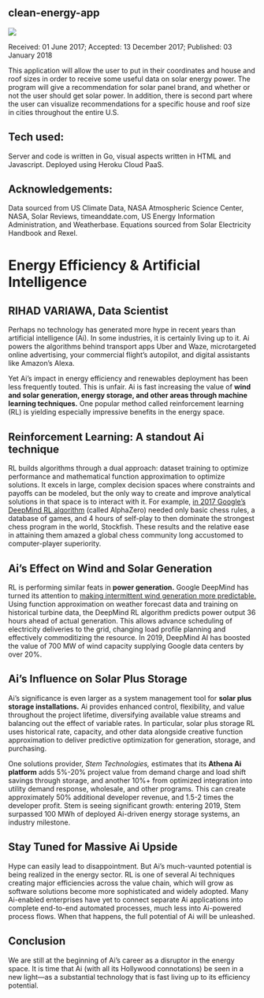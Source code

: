 ## clean-energy-app

![](https://media.giphy.com/media/c3HczzhNAceOI/giphy.gif)

Received: 01 June 2017; Accepted: 13 December 2017; Published: 03 January 2018

This application will allow the user to put in their coordinates and house and roof sizes in order to receive some useful data on solar energy power. The program will give a recommendation for solar panel brand, and whether or not the user should get solar power. In addition, there is second part where the user can visualize recommendations for a specific house and roof size in cities throughout the entire U.S.

## Tech used: 
Server and code is written in Go, visual aspects written in HTML and Javascript. Deployed using Heroku Cloud PaaS. 

## Acknowledgements: 
Data sourced from US Climate Data, NASA Atmospheric Science Center, NASA, Solar Reviews, timeanddate.com, US Energy Information Administration, and Weatherbase.
Equations sourced from Solar Electricity Handbook and Rexel. 

# Energy Efficiency & Artificial Intelligence
## RIHAD VARIAWA, Data Scientist
Perhaps no technology has generated more hype in recent years than artificial intelligence (Ai). In some industries, it is certainly living up to it. Ai powers the algorithms behind transport apps Uber and Waze, microtargeted online advertising, your commercial flight’s autopilot, and digital assistants like Amazon’s Alexa.

Yet Ai’s impact in energy efficiency and renewables deployment has been less frequently touted. This is unfair. Ai is fast increasing the value of **wind and solar generation, energy storage, and other areas through machine learning techniques.** One popular method called reinforcement learning (RL) is yielding especially impressive benefits in the energy space.

## Reinforcement Learning: A standout Ai technique
RL builds algorithms through a dual approach: dataset training to optimize performance and mathematical function approximation to optimize solutions. It excels in large, complex decision spaces where constraints and payoffs can be modeled, but the only way to create and improve analytical solutions in that space is to interact with it. For example, [in 2017 Google’s DeepMind RL algorithm](https://www.sciencealert.com/it-took-4-hours-google-s-ai-world-s-best-chess-player-deepmind-alphazero) (called AlphaZero) needed only basic chess rules, a database of games, and 4 hours of self-play to then dominate the strongest chess program in the world, Stockfish. These results and the relative ease in attaining them amazed a global chess community long accustomed to computer-player superiority.

## Ai’s Effect on Wind and Solar Generation
RL is performing similar feats in **power generation.** Google DeepMind has turned its attention to [making intermittent wind generation more predictable.](https://deepmind.com/blog/article/machine-learning-can-boost-value-wind-energy) Using function approximation on weather forecast data and training on historical turbine data, the DeepMind RL algorithm predicts power output 36 hours ahead of actual generation. This allows advance scheduling of electricity deliveries to the grid, changing load profile planning and effectively commoditizing the resource. In 2019, DeepMind AI has boosted the value of 700 MW of wind capacity supplying Google data centers by over 20%.

## Ai’s Influence on Solar Plus Storage
Ai’s significance is even larger as a system management tool for **solar plus storage installations.** Ai provides enhanced control, flexibility, and value throughout the project lifetime, diversifying available value streams and balancing out the effect of variable rates. In particular, solar plus storage RL uses historical rate, capacity, and other data alongside creative function approximation to deliver predictive optimization for generation, storage, and purchasing.

One solutions provider, *Stem Technologies,* estimates that its **Athena Ai platform** adds 5%-20% project value from demand charge and load shift savings through storage, and another 10%+ from optimized integration into utility demand response, wholesale, and other programs. This can create approximately 50% additional developer revenue, and 1.5-2 times the developer profit. Stem is seeing significant growth: entering 2019, Stem surpassed 100 MWh of deployed Ai-driven energy storage systems, an industry milestone.

## Stay Tuned for Massive Ai Upside
Hype can easily lead to disappointment. But Ai’s much-vaunted potential is being realized in the energy sector. RL is one of several Ai techniques creating major efficiencies across the value chain, which will grow as software solutions become more sophisticated and widely adopted. Many Ai-enabled enterprises have yet to connect separate Ai applications into complete end-to-end automated processes, much less into Ai-powered process flows. When that happens, the full potential of Ai will be unleashed.

## Conclusion
We are still at the beginning of Ai’s career as a disruptor in the energy space. It is time that Ai (with all its Hollywood connotations) be seen in a new light—as a substantial technology that is fast living up to its efficiency potential.

